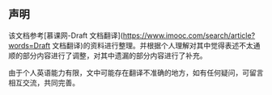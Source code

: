 ## 声明

该文档参考[慕课网-Draft 文档翻译](https://www.imooc.com/search/article?words=Draft 文档翻译)的资料进行整理。并根据个人理解对其中觉得表述不太通顺的部分内容进行了调整，对其中遗漏的部分内容进行了补充。

由于个人英语能力有限，文中可能存在翻译不准确的地方，如有任何疑问，可留言相互交流，共同完善。

